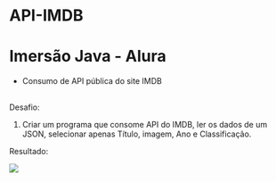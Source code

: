 # API-IMDB

<h1>Imersão Java - Alura</h1>

- Consumo de API pública do site IMDB
##

Desafio:

<ol>
  <li>Criar um programa que consome API do IMDB, ler os dados de um JSON, selecionar apenas Título, imagem, Ano e Classificação.</li>
</ol>

Resultado:
<div>
<img src="https://user-images.githubusercontent.com/17768272/228108356-36f50266-8d2f-457b-86a9-c193e32fe852.png">
</div>
